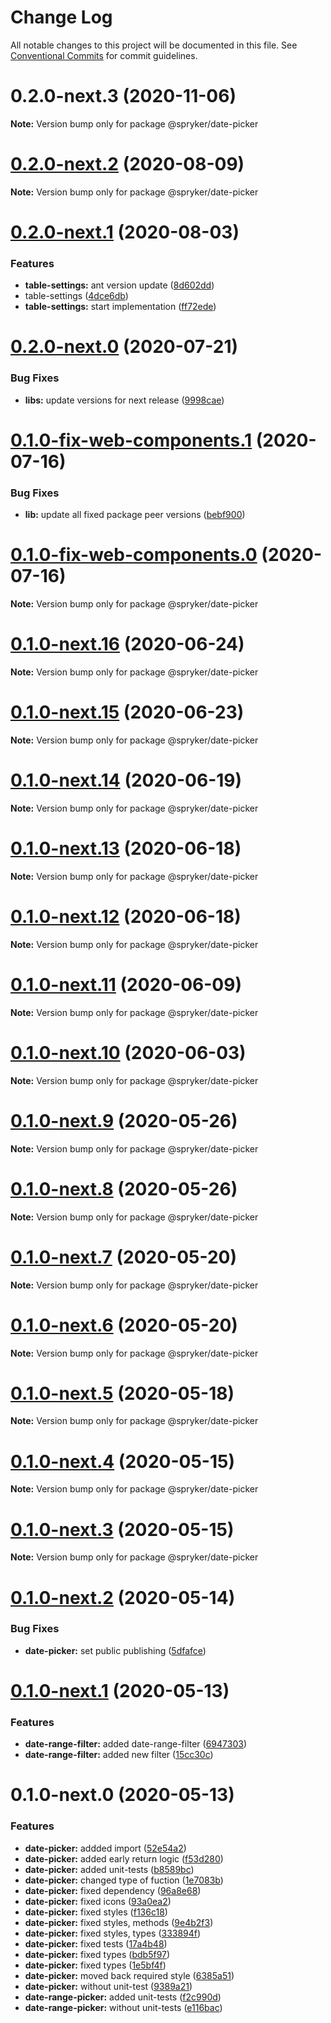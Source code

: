 # Change Log

All notable changes to this project will be documented in this file.
See [Conventional Commits](https://conventionalcommits.org) for commit guidelines.

# 0.2.0-next.3 (2020-11-06)

**Note:** Version bump only for package @spryker/date-picker





# [0.2.0-next.2](https://github.com/spryker/ui-components/compare/@spryker/date-picker@0.2.0-next.1...@spryker/date-picker@0.2.0-next.2) (2020-08-09)

**Note:** Version bump only for package @spryker/date-picker





# [0.2.0-next.1](https://github.com/spryker/ui-components/compare/@spryker/date-picker@0.2.0-next.0...@spryker/date-picker@0.2.0-next.1) (2020-08-03)


### Features

* **table-settings:** ant version update ([8d602dd](https://github.com/spryker/ui-components/commit/8d602dd90d90ea6e1be316bf12511a0b636b6864))
* table-settings ([4dce6db](https://github.com/spryker/ui-components/commit/4dce6dbfc046ad6fa72e072222868183b217390c))
* **table-settings:** start implementation ([ff72ede](https://github.com/spryker/ui-components/commit/ff72edefb0b79c9573ba3d8daaffb51a9b431cb5))





# [0.2.0-next.0](https://github.com/spryker/ui-components/compare/@spryker/date-picker@0.2.0-fix-web-components.0...@spryker/date-picker@0.2.0-next.0) (2020-07-21)


### Bug Fixes

* **libs:** update versions for next release ([9998cae](https://github.com/spryker/ui-components/commit/9998cae9b2ab631607c0d33fa546363313bfd6aa))





# [0.1.0-fix-web-components.1](https://github.com/spryker/ui-components/compare/@spryker/date-picker@0.1.0-fix-web-components.0...@spryker/date-picker@0.1.0-fix-web-components.1) (2020-07-16)


### Bug Fixes

* **lib:** update all fixed package peer versions ([bebf900](https://github.com/spryker/ui-components/commit/bebf900c4867617f4dd0032a554037827ecdbda6))





# [0.1.0-fix-web-components.0](https://github.com/spryker/ui-components/compare/@spryker/date-picker@0.1.0-next.16...@spryker/date-picker@0.1.0-fix-web-components.0) (2020-07-16)

**Note:** Version bump only for package @spryker/date-picker





# [0.1.0-next.16](https://github.com/spryker/ui-components/compare/@spryker/date-picker@0.1.0-next.15...@spryker/date-picker@0.1.0-next.16) (2020-06-24)

**Note:** Version bump only for package @spryker/date-picker





# [0.1.0-next.15](https://github.com/spryker/ui-components/compare/@spryker/date-picker@0.1.0-next.14...@spryker/date-picker@0.1.0-next.15) (2020-06-23)

**Note:** Version bump only for package @spryker/date-picker





# [0.1.0-next.14](https://github.com/spryker/ui-components/compare/@spryker/date-picker@0.1.0-next.13...@spryker/date-picker@0.1.0-next.14) (2020-06-19)

**Note:** Version bump only for package @spryker/date-picker





# [0.1.0-next.13](https://github.com/spryker/ui-components/compare/@spryker/date-picker@0.1.0-next.12...@spryker/date-picker@0.1.0-next.13) (2020-06-18)

**Note:** Version bump only for package @spryker/date-picker





# [0.1.0-next.12](https://github.com/spryker/ui-components/compare/@spryker/date-picker@0.1.0-next.11...@spryker/date-picker@0.1.0-next.12) (2020-06-18)

**Note:** Version bump only for package @spryker/date-picker





# [0.1.0-next.11](https://github.com/spryker/ui-components/compare/@spryker/date-picker@0.1.0-next.10...@spryker/date-picker@0.1.0-next.11) (2020-06-09)

**Note:** Version bump only for package @spryker/date-picker





# [0.1.0-next.10](https://github.com/spryker/ui-components/compare/@spryker/date-picker@0.1.0-next.9...@spryker/date-picker@0.1.0-next.10) (2020-06-03)

**Note:** Version bump only for package @spryker/date-picker





# [0.1.0-next.9](https://github.com/spryker/ui-components/compare/@spryker/date-picker@0.1.0-next.8...@spryker/date-picker@0.1.0-next.9) (2020-05-26)

**Note:** Version bump only for package @spryker/date-picker





# [0.1.0-next.8](https://github.com/spryker/ui-components/compare/@spryker/date-picker@0.1.0-next.7...@spryker/date-picker@0.1.0-next.8) (2020-05-26)

**Note:** Version bump only for package @spryker/date-picker





# [0.1.0-next.7](https://github.com/spryker/ui-components/compare/@spryker/date-picker@0.1.0-next.6...@spryker/date-picker@0.1.0-next.7) (2020-05-20)

**Note:** Version bump only for package @spryker/date-picker





# [0.1.0-next.6](https://github.com/spryker/ui-components/compare/@spryker/date-picker@0.1.0-next.5...@spryker/date-picker@0.1.0-next.6) (2020-05-20)

**Note:** Version bump only for package @spryker/date-picker





# [0.1.0-next.5](https://github.com/spryker/ui-components/compare/@spryker/date-picker@0.1.0-next.4...@spryker/date-picker@0.1.0-next.5) (2020-05-18)

**Note:** Version bump only for package @spryker/date-picker





# [0.1.0-next.4](https://github.com/spryker/ui-components/compare/@spryker/date-picker@0.1.0-next.3...@spryker/date-picker@0.1.0-next.4) (2020-05-15)

**Note:** Version bump only for package @spryker/date-picker





# [0.1.0-next.3](https://github.com/spryker/ui-components/compare/@spryker/date-picker@0.1.0-next.2...@spryker/date-picker@0.1.0-next.3) (2020-05-15)

**Note:** Version bump only for package @spryker/date-picker





# [0.1.0-next.2](https://github.com/spryker/ui-components/compare/@spryker/date-picker@0.1.0-next.1...@spryker/date-picker@0.1.0-next.2) (2020-05-14)


### Bug Fixes

* **date-picker:** set public publishing ([5dfafce](https://github.com/spryker/ui-components/commit/5dfafce242b7d8a6255aa52cd5de6f01ef5b69c6))





# [0.1.0-next.1](https://github.com/spryker/ui-components/compare/@spryker/date-picker@0.1.0-next.0...@spryker/date-picker@0.1.0-next.1) (2020-05-13)


### Features

* **date-range-filter:** added date-range-filter ([6947303](https://github.com/spryker/ui-components/commit/694730397b87cdcd0e03226e555736dcf067bbbb))
* **date-range-filter:** added new filter ([15cc30c](https://github.com/spryker/ui-components/commit/15cc30c7cf735aed9f1bfbbdd5a2f3099fd075bf))





# 0.1.0-next.0 (2020-05-13)


### Features

* **date-picker:** addded import ([52e54a2](https://github.com/spryker/ui-components/commit/52e54a2ae69c7e04cb17fa40b5117fa0b74f13a5))
* **date-picker:** added early return logic ([f53d280](https://github.com/spryker/ui-components/commit/f53d280b6a6e6e3b60a58105227ac664eecbef16))
* **date-picker:** added unit-tests ([b8589bc](https://github.com/spryker/ui-components/commit/b8589bcaee61819f5e8f012abc04d645c0d86791))
* **date-picker:** changed type of fuction ([1e7083b](https://github.com/spryker/ui-components/commit/1e7083b7c3b0c721d76eaf763ec7cea2f2881d29))
* **date-picker:** fixed dependency ([96a8e68](https://github.com/spryker/ui-components/commit/96a8e6828f845dd5f09c711059cea6e1708dd1f8))
* **date-picker:** fixed icons ([93a0ea2](https://github.com/spryker/ui-components/commit/93a0ea2a0e2968b412dc72bd01b9c6bb8d05e4f1))
* **date-picker:** fixed styles ([f136c18](https://github.com/spryker/ui-components/commit/f136c183aeca024d8e5734c4d19e988076fa9638))
* **date-picker:** fixed styles, methods ([9e4b2f3](https://github.com/spryker/ui-components/commit/9e4b2f36d33276cbc17805141de44da2cd12d9a3))
* **date-picker:** fixed styles, types ([333894f](https://github.com/spryker/ui-components/commit/333894fc38c48f7d4d832b989e66ba28c6ce8dd3))
* **date-picker:** fixed tests ([17a4b48](https://github.com/spryker/ui-components/commit/17a4b48087ab501e3ec1a67eb800a02817b5cd01))
* **date-picker:** fixed types ([bdb5f97](https://github.com/spryker/ui-components/commit/bdb5f97414d2a432b03e08ac397b6492089aa5c5))
* **date-picker:** fixed types ([1e5bf4f](https://github.com/spryker/ui-components/commit/1e5bf4f9936c6eaa672c51fce8c449003315647a))
* **date-picker:** moved back required style ([6385a51](https://github.com/spryker/ui-components/commit/6385a51a2fcd73e0e6f2979f6d93ccaff0a427f3))
* **date-picker:** without unit-test ([9389a21](https://github.com/spryker/ui-components/commit/9389a21f7476c1ef10a7c64cc6c338aaa7450912))
* **date-range-picker:** added unit-tests ([f2c990d](https://github.com/spryker/ui-components/commit/f2c990d5e03ea5f4c3513fd39cbbe9988de43443))
* **date-range-picker:** without unit-tests ([e116bac](https://github.com/spryker/ui-components/commit/e116bac5d043b01ede06113c8051b64a7c67017d))
